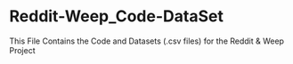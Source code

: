 # Reddit-Weep_Code-DataSet
This File Contains the Code and Datasets (.csv files) for the Reddit & Weep Project
